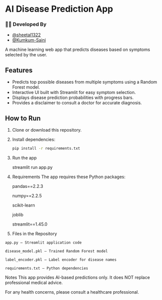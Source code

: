 # AI Disease Prediction App

### 👩‍💻 Developed By
- [@sheetal1322](https://github.com/sheetal1322)  
- [@Kumkum-Saini](https://github.com/Kumkum-Saini)

A machine learning web app that predicts diseases based on symptoms selected by the user.

## Features
- Predicts top possible diseases from multiple symptoms using a Random Forest model.
- Interactive UI built with Streamlit for easy symptom selection.
- Displays disease prediction probabilities with progress bars.
- Provides a disclaimer to consult a doctor for accurate diagnosis.

## How to Run

1. Clone or download this repository.  
2. Install dependencies:  
   ```bash
   pip install -r requirements.txt
3. Run the app

   streamlit run app.py
 4. Requirements
    The app requires these Python packages:
  
    pandas==2.2.3

    numpy==2.2.5

    scikit-learn

    joblib

    streamlit==1.45.0

  6. Files in the Repository

    app.py — Streamlit application code

    disease_model.pkl — Trained Random Forest model

    label_encoder.pkl — Label encoder for disease names

    requirements.txt — Python dependencies

  Notes
   This app provides AI-based predictions only. It does NOT replace professional medical advice.

   For any health concerns, please consult a healthcare professional.




